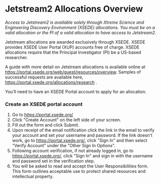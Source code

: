 # Jetstream2 Allocations Overview

*Access to Jetstream2 is available solely through Xtreme Science and Engineering Discovery Environment (XSEDE) allocations. You must be on a valid allocation or the PI of a valid allocation to have access to Jetstream2.*

Jetstream allocations are awarded exclusively through XSEDE. XSEDE provides XSEDE User Portal (XUP) accounts free of charge. XSEDE allocations require that the Principal Investigator (PI) be a US-based researcher.

A guide with more detail on Jetstream allocations is available online at https://portal.xsede.org/web/guest/resources/overview. Samples of successful requests are available here, https://portal.xsede.org/allocations/research .

You'll need to have an XSEDE Portal account to apply for an allocation.

### Create an XSEDE portal account
1. Go to https://portal.xsede.org/
2. Click "Create Account" on the left side of your screen.
3. Fill out the form and click Submit.
4. Upon receipt of the email notification click the link in the email to verify your account and set your username and password. If the link doesn't work, go to https://portal.xsede.org/, click "Sign In" and then select "Verify Account" under the "Other Sign In Options".
5. Following account verification, if not already logged in, go to https://portal.xsede.org/, click "Sign In" and sign in with the username and password set in the verification step.
6. You will be asked to read and accept the User Responsibilities form. This form outlines acceptable use to protect shared resources and intellectual property.
